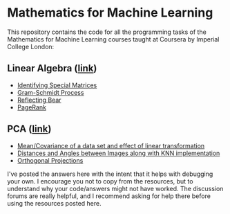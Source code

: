 # Mathematics for Machine Learning
This repository contains the code for all the programming tasks of the Mathematics for Machine Learning courses taught at Coursera by Imperial College London:

## Linear Algebra ([link](https://www.coursera.org/learn/linear-algebra-machine-learning))

* [Identifying Special Matrices](IdentifyingSpecialMatrices.ipynb)
* [Gram-Schmidt Process](GramSchmidtProcess.ipynb)
* [Reflecting Bear](linear-algebra/ReflectingBear.ipynb)
* [PageRank](PageRank.ipynb)

## PCA ([link](https://www.coursera.org/learn/pca-machine-learning))

* [Mean/Covariance of a data set and effect of linear transformation](PCA_week1.ipynb)
* [Distances and Angles between Images along with KNN implementation](PCA_week2.ipynb)
* [Orthogonal Projections](PCA_week3.ipynb)


I've posted the answers here with the intent that it helps with debugging your own. I encourage you not to copy from the resources, but to understand why your code/answers might not have worked. The discussion forums are really helpful, and I recommend asking for help there before using the resources posted here.
